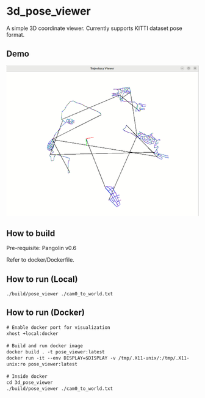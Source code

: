# 3d_pose_viewer

A simple 3D coordinate viewer. Currently supports KITTI dataset pose format.

## Demo

![](./3d_pose_viewer.gif)

## How to build

Pre-requisite: Pangolin v0.6

Refer to docker/Dockerfile.

## How to run (Local)

```
./build/pose_viewer ./cam0_to_world.txt
```

## How to run (Docker)

```
# Enable docker port for visualization
xhost +local:docker

# Build and run docker image
docker build . -t pose_viewer:latest
docker run -it --env DISPLAY=$DISPLAY -v /tmp/.X11-unix/:/tmp/.X11-unix:ro pose_viewer:latest

# Inside docker
cd 3d_pose_viewer
./build/pose_viewer ./cam0_to_world.txt
```
